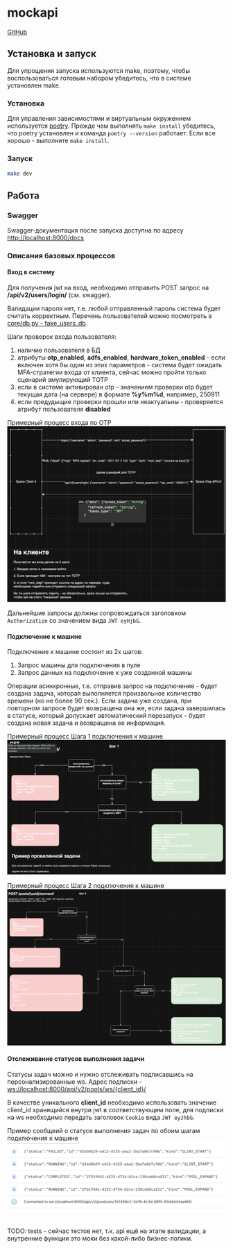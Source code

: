 # mockapi
[GitHub](https://github.com/devalv/mockapi)

## Установка и запуск
Для упрощения запуска используются make, поэтому, чтобы воспользоваться готовым набором убедитесь, что в системе установлен make.

### Установка

Для управления зависимостями и виртуальным окружением используется [poetry](https://python-poetry.org/docs/#installing-with-the-official-installer). Прежде чем выполнять `make install` убедитесь, что poetry установлен и команда `poetry --version` работает. Если все хорошо - выполните `make install`.

### Запуск
```bash
make dev
```

## Работа

### Swagger
Swagger-документация после запуска доступна по адресу [http://localhost:8000/docs](http://localhost:8000/docs)

### Описания базовых процессов
#### Вход в систему
Для получения jwt на вход, необходимо отправить POST запрос на **/api/v2/users/login/** (см. swagger).

Валидации пароля нет, т.е. любой отправленный пароль система будет считать корректным. Перечень пользователей можно посмотреть в [core/db.py - fake_users_db](https://github.com/devalv/mockapi/blob/e26de809d1dff65e67b2b4efff904f33bfe6632f/core/db.py#L4C45-L5C1).

Шаги проверок входа пользователя:
1. наличие пользователя в БД
2. атрибуты **otp_enabled**, **adfs_enabled**, **hardware_token_enabled** - если включен хотя бы один из этих параметров - система будет ожидать MFA-стратегии входа от клиента, сейчас можно пройти только сценарий эмулирующий TOTP
3. если в системе активирован otp - значением проверки otp будет текущая дата (на сервере) в формате **%y%m%d**, например, 250911
4. если предудыщие проверки прошли или неактуальны - проверяется атрибут пользователя **disabled**

Примерный процесс входа по OTP
![Примерный процесс входа по OTP](otp_example.png)

Дальнейшие запросы должны сопровождаться заголовком `Authorization` со значением вида `JWT eyHjbG`.

#### Подключение к машине
Подключение к машине состоит из 2х шагов:
1. Запрос машины для подключения в пуле
2. Запрос данных на подключение к уже созданной машины

Операции асинхронные, т.е. отправив запрос на подключение - будет создана задача, которая выполняется произвольное количество времени (но не более 90 сек.).
Если задача уже создана, при повторном запросе будет возвращена она же, если задача завершилась в статусе, который допускает автоматический перезапуск - будет создана новая задача и возвращена ее информация.

Примерный процесс Шага 1 подключения к машине
![Примерный процесс Шага 1 подключения к машине](get_machine_step_1.png)

Примерный процесс Шага 2 подключения к машине
![Примерный процесс Шага 2 подключения к машине](get_machine_step_2.png)

#### Отслеживание статусов выполнения задачи
Статусы задач можно и нужно отслеживать подписавшись на персонализированные ws.
Адрес подписки - [ws://localhost:8000/api/v2/pools/ws/{client_id}/](ws://localhost:8000/api/v2/pools/ws/{client_id}/)

В качестве уникального **client_id** необходимо использовать значение client_id хранящийся внутри jwt в соответствующем поле, для подписки на ws необходимо передать заголовок `Cookie` вида `JWT eyJhbG`.

Пример сообщеий о статусе выполнения задач по обоим шагам подключения к машине
![Пример сообщеий о статусе выполнения задач по обоим шагам подключения к машине](ws_tasks_notification.png)

##
TODO: tests - сейчас тестов нет, т.к. api ещё на этапе валидации, а внутренние функции это моки без какой-либо бизнес-логики.
